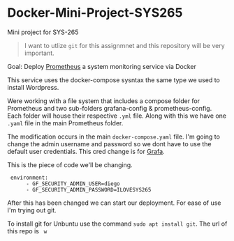 # Docker-Mini-Project-SYS265
Mini project for SYS-265

> I want to utlize `git` for this assignmnet and this repository will be very important.

Goal: Deploy [Prometheus](https://prometheus.io/docs/introduction/overview/) a system monitoring service via Docker

This service uses the docker-compose sysntax the same type we used to install Wordpress.

Were working with a file system that includes a compose folder for Prometheus and two sub-folders grafana-config & prometheus-config. Each folder will house their respective `.yml` file. Along with this we have one `.yaml` file in the main Prometheus folder. 

The modification occurs in the main `docker-compose.yaml` file. I'm going to change the admin username and password so we dont have to use the default user credentials. This cred change is for [Grafa](https://grafana.com/oss/grafana/).


 This is the piece of code we'll be changing.
 
```
 environment:
      - GF_SECURITY_ADMIN_USER=diego
      - GF_SECURITY_ADMIN_PASSWORD=ILOVESYS265
```

After this has been changed we can start our deployment. For ease of use I'm trying out git.

To install git for Unbuntu use the command `sudo apt install git`. The url of this repo is ` w`
